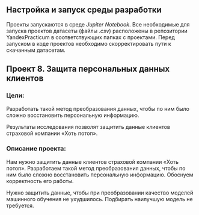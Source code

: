 ## Настройка и запуск среды разработки
Проекты запускаются в среде _Jupiter Notebook_. Все необходимые для запуска проектов датасеты (файлы _.csv_) расположены в репозитории YandexPracticum в соответствующих папках с проектами. Перед запуском в коде проектов необходимо скорректировать пути к скачанным датасетам.

## Проект 8. Защита персональных данных клиентов

### __Цели:__

Разработать такой метод преобразования данных, чтобы по ним было сложно восстановить персональную информацию.

Результаты исследования позволят защитить данные клиентов страховой компании «Хоть потоп».

### __Описание проекта:__

Нам нужно защитить данные клиентов страховой компании «Хоть потоп». Разработаем такой метод преобразования данных, чтобы по ним было сложно восстановить персональную информацию. Обоснуем корректность его работы.

Нужно защитить данные, чтобы при преобразовании качество моделей машинного обучения не ухудшилось. Подбирать наилучшую модель не требуется.
